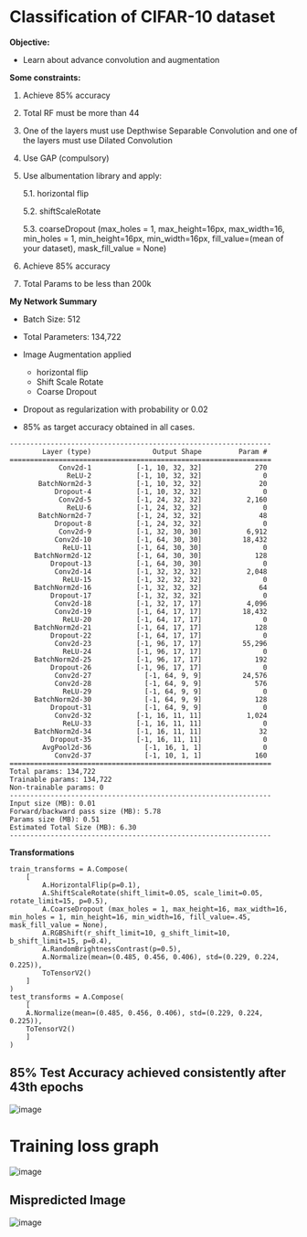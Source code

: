 # Classification of CIFAR-10 dataset

**Objective:**
* Learn about advance convolution and augmentation

**Some constraints:**
1. Achieve 85% accuracy
2. Total RF must be more than 44

3. One of the layers must use Depthwise Separable Convolution and one of the layers must use Dilated Convolution

4. Use GAP (compulsory)

5. Use albumentation library and apply:

   5.1. horizontal flip

   5.2. shiftScaleRotate

   5.3. coarseDropout (max_holes = 1, max_height=16px, max_width=16, min_holes = 1, min_height=16px, min_width=16px, fill_value=(mean of your dataset), mask_fill_value = None)

6. Achieve 85% accuracy

7. Total Params to be less than 200k


**My Network Summary**
* Batch Size: 512
* Total Parameters: 134,722
* Image Augmentation applied
    * horizontal flip
    * Shift Scale Rotate
    * Coarse Dropout

* Dropout as regularization with probability or 0.02
* 85% as target accuracy obtained in all cases.

```
----------------------------------------------------------------
        Layer (type)               Output Shape         Param #
================================================================
            Conv2d-1           [-1, 10, 32, 32]             270
              ReLU-2           [-1, 10, 32, 32]               0
       BatchNorm2d-3           [-1, 10, 32, 32]              20
           Dropout-4           [-1, 10, 32, 32]               0
            Conv2d-5           [-1, 24, 32, 32]           2,160
              ReLU-6           [-1, 24, 32, 32]               0
       BatchNorm2d-7           [-1, 24, 32, 32]              48
           Dropout-8           [-1, 24, 32, 32]               0
            Conv2d-9           [-1, 32, 30, 30]           6,912
           Conv2d-10           [-1, 64, 30, 30]          18,432
             ReLU-11           [-1, 64, 30, 30]               0
      BatchNorm2d-12           [-1, 64, 30, 30]             128
          Dropout-13           [-1, 64, 30, 30]               0
           Conv2d-14           [-1, 32, 32, 32]           2,048
             ReLU-15           [-1, 32, 32, 32]               0
      BatchNorm2d-16           [-1, 32, 32, 32]              64
          Dropout-17           [-1, 32, 32, 32]               0
           Conv2d-18           [-1, 32, 17, 17]           4,096
           Conv2d-19           [-1, 64, 17, 17]          18,432
             ReLU-20           [-1, 64, 17, 17]               0
      BatchNorm2d-21           [-1, 64, 17, 17]             128
          Dropout-22           [-1, 64, 17, 17]               0
           Conv2d-23           [-1, 96, 17, 17]          55,296
             ReLU-24           [-1, 96, 17, 17]               0
      BatchNorm2d-25           [-1, 96, 17, 17]             192
          Dropout-26           [-1, 96, 17, 17]               0
           Conv2d-27             [-1, 64, 9, 9]          24,576
           Conv2d-28             [-1, 64, 9, 9]             576
             ReLU-29             [-1, 64, 9, 9]               0
      BatchNorm2d-30             [-1, 64, 9, 9]             128
          Dropout-31             [-1, 64, 9, 9]               0
           Conv2d-32           [-1, 16, 11, 11]           1,024
             ReLU-33           [-1, 16, 11, 11]               0
      BatchNorm2d-34           [-1, 16, 11, 11]              32
          Dropout-35           [-1, 16, 11, 11]               0
        AvgPool2d-36             [-1, 16, 1, 1]               0
           Conv2d-37             [-1, 10, 1, 1]             160
================================================================
Total params: 134,722
Trainable params: 134,722
Non-trainable params: 0
----------------------------------------------------------------
Input size (MB): 0.01
Forward/backward pass size (MB): 5.78
Params size (MB): 0.51
Estimated Total Size (MB): 6.30
----------------------------------------------------------------
```

**Transformations**
```
train_transforms = A.Compose(
    [
        A.HorizontalFlip(p=0.1),
        A.ShiftScaleRotate(shift_limit=0.05, scale_limit=0.05, rotate_limit=15, p=0.5),
        A.CoarseDropout (max_holes = 1, max_height=16, max_width=16, min_holes = 1, min_height=16, min_width=16, fill_value=.45, mask_fill_value = None),
        A.RGBShift(r_shift_limit=10, g_shift_limit=10, b_shift_limit=15, p=0.4),
        A.RandomBrightnessContrast(p=0.5),
        A.Normalize(mean=(0.485, 0.456, 0.406), std=(0.229, 0.224, 0.225)),
        ToTensorV2()
    ]
)
test_transforms = A.Compose(
    [
    A.Normalize(mean=(0.485, 0.456, 0.406), std=(0.229, 0.224, 0.225)),
    ToTensorV2()
    ]
)
```

## 85% Test Accuracy achieved consistently after 43th epochs
![image](https://github.com/mapillary/inplace_abn/assets/30827903/34f60f9e-7b0d-43d6-a0cc-e764b49dddf2)

# Training loss graph

![image](https://github.com/mapillary/inplace_abn/assets/30827903/0dd8d704-7f76-4fb7-ace2-ee49b89ce692)



## Mispredicted Image 
![image](https://github.com/mapillary/inplace_abn/assets/30827903/b9dc3353-6cf1-4011-9fa9-3066781e72de)



